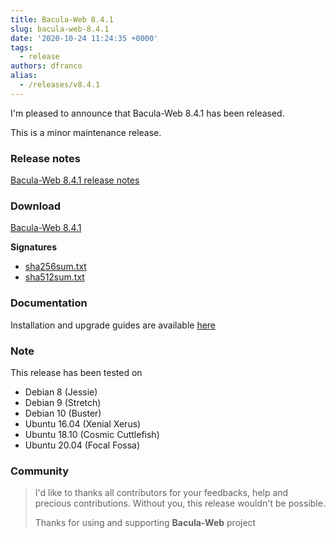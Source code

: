 ```yaml
---
title: Bacula-Web 8.4.1
slug: bacula-web-8.4.1
date: '2020-10-24 11:24:35 +0000'
tags:
  - release
authors: dfranco
alias:
  - /releases/v8.4.1
---
```


I'm pleased to announce that Bacula-Web 8.4.1 has been released.

<!-- truncate -->

This is a minor maintenance release.

### Release notes

[Bacula-Web 8.4.1 release notes](https://github.com/bacula-web/bacula-web/releases/tag/v8.4.1)

### Download

[Bacula-Web 8.4.1](https://github.com/bacula-web/bacula-web/releases/download/v8.4.1/bacula-web-8.4.1.tgz)

**Signatures**

- [sha256sum.txt](https://github.com/bacula-web/bacula-web/releases/download/v8.4.1/sha256sum.txt)
- [sha512sum.txt](https://github.com/bacula-web/bacula-web/releases/download/v8.4.1/sha512sum.txt)

### Documentation

Installation and upgrade guides are available [here](https://docs.bacula-web.org/en/latest/)

### Note

This release has been tested on

- Debian 8 (Jessie)
- Debian 9 (Stretch)
- Debian 10 (Buster)
- Ubuntu 16.04 (Xenial Xerus)
- Ubuntu 18.10 (Cosmic Cuttlefish)
- Ubuntu 20.04 (Focal Fossa)

### Community

> I'd like to thanks all contributors for your feedbacks, help and precious contributions.
> Without you, this release wouldn't be possible.
>
> Thanks for using and supporting **Bacula-Web** project

